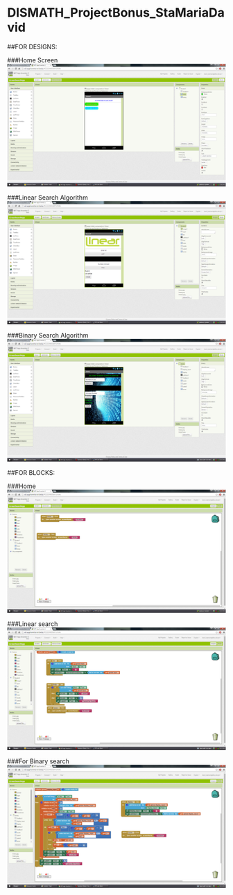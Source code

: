 # DISMATH_ProjectBonus_StaMariaDavid

##FOR DESIGNS:

###Home Screen
![](home.png)

###Linear Search Algorithm
![](linear.png)

###Binary Search Algorithm
![](binary.png)


##FOR BLOCKS:

###Home 
![](block1.png)

###Linear search
![](block2.png)

###For Binary search
![](block3.png)

